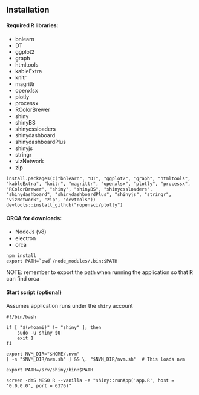 ## Installation

#### Required R libraries:
- bnlearn
- DT
- ggplot2
- graph
- htmltools
- kableExtra
- knitr
- magrittr
- openxlsx
- plotly
- processx
- RColorBrewer
- shiny
- shinyBS
- shinycssloaders
- shinydashboard
- shinydashboardPlus
- shinyjs
- stringr
- vizNetwork
- zip
```
install.packages(c("bnlearn", "DT", "ggplot2", "graph", "htmltools", "kableExtra", "knitr", "magrittr", "openxlsx", "plotly", "processx", "RColorBrewer", "shiny", "shinyBS", "shinycssloaders", "shinydashboard", "shinydashboardPlus", "shinyjs", "stringr", "vizNetwork", "zip", "devtools"))
devtools::install_github("ropensci/plotly")
```

#### ORCA for downloads:
- NodeJs (v8)
- electron
- orca
```
npm install 
export PATH=`pwd`/node_modules/.bin:$PATH
```
NOTE: remember to export the path when running the application so that R can find orca

#### Start script (optional)
Assumes application runs under the `shiny` account
```
#!/bin/bash

if [ "$(whoami)" != "shiny" ]; then
    sudo -u shiny $0
    exit 1
fi

export NVM_DIR="$HOME/.nvm"
[ -s "$NVM_DIR/nvm.sh" ] && \. "$NVM_DIR/nvm.sh"  # This loads nvm

export PATH=/srv/shiny/bin:$PATH

screen -dmS MESO R --vanilla -e "shiny::runApp('app.R', host = '0.0.0.0', port = 6376)"
```